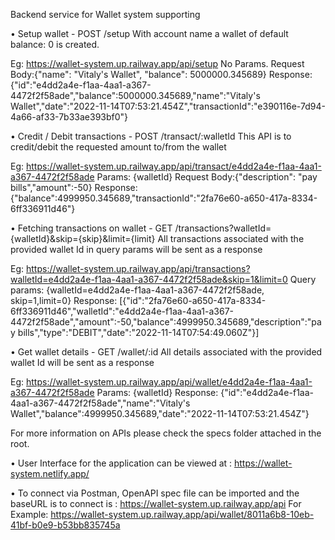 Backend service for Wallet system supporting

 • Setup wallet - POST /setup
 With account name a wallet of default balance: 0 is created.
 
 Eg: https://wallet-system.up.railway.app/api/setup
 No Params.
 Request Body:{"name": "Vitaly's Wallet", "balance": 5000000.345689}
 Response: {"id":"e4dd2a4e-f1aa-4aa1-a367-4472f2f58ade","balance":5000000.345689,"name":"Vitaly's Wallet","date":"2022-11-14T07:53:21.454Z","transactionId":"e390116e-7d94-4a66-af33-7b33ae393bf0"}
 
 • Credit / Debit transactions - POST /transact/:walletId
 This API is to credit/debit the requested amount to/from the wallet
 
 Eg: https://wallet-system.up.railway.app/api/transact/e4dd2a4e-f1aa-4aa1-a367-4472f2f58ade
 Params: {walletId}
 Request Body:{"description": "pay bills","amount":-50}
 Response: {"balance":4999950.345689,"transactionId":"2fa76e60-a650-417a-8334-6ff336911d46"}
 
 • Fetching transactions on wallet - GET /transactions?walletId={walletId}&skip={skip}&limit={limit}
 All transactions associated with the provided wallet Id in query params will be sent as a response
 
 Eg: https://wallet-system.up.railway.app/api/transactions?walletId=e4dd2a4e-f1aa-4aa1-a367-4472f2f58ade&skip=1&limit=0
 Query params: {walletId=e4dd2a4e-f1aa-4aa1-a367-4472f2f58ade, skip=1,limit=0}
 Response: [{"id":"2fa76e60-a650-417a-8334-6ff336911d46","walletId":"e4dd2a4e-f1aa-4aa1-a367-4472f2f58ade","amount":-50,"balance":4999950.345689,"description":"pay bills","type":"DEBIT","date":"2022-11-14T07:54:49.060Z"}]
 
 • Get wallet details - GET /wallet/:id
 All details associated with the provided wallet Id will be sent as a response
 
 Eg: https://wallet-system.up.railway.app/api/wallet/e4dd2a4e-f1aa-4aa1-a367-4472f2f58ade
 Params: {walletId}
 Response: {"id":"e4dd2a4e-f1aa-4aa1-a367-4472f2f58ade","name":"Vitaly's Wallet","balance":4999950.345689,"date":"2022-11-14T07:53:21.454Z"}
 
 For more information on APIs please check the specs folder attached in the root.
 
 • User Interface for the application can be viewed at : https://wallet-system.netlify.app/ 
 
 • To connect via Postman, OpenAPI spec file can be imported and the baseURL is to connect is : https://wallet-system.up.railway.app/api
 For Example: https://wallet-system.up.railway.app/api/wallet/8011a6b8-10eb-41bf-b0e9-b53bb835745a
